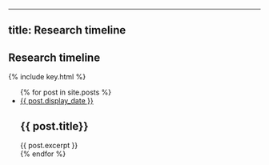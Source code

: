 
---
title: Research timeline
---

<section id="timeline">
  <h1>Research timeline</h1>
  {% include key.html %}

  <ul class="timeline_ul">
    {% for post in site.posts %}
        <li class="timeline_card">
          <div class="timeline_head {{post.type}}">
            <a href="{{site.url}}/{{site.github.repository_name}}{{post.url}}">
              <div class="date_{{post.type}}" > {{ post.display_date }} </div>
            <!-- <br>  -->
            <div class="type_{{post.type}}" > </div>  
            </a>
          </div>
          <div class="timeline_body">
            <h2>{{ post.title}}</h2>
            {{ post.excerpt }}
          </div>
       </li>
    {% endfor %}
  </ul>
</section>
